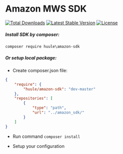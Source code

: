 # Amazon MWS SDK

<a href="https://packagist.org/packages/huule/amazon-mws-sdk"><img src="https://poser.pugx.org/huule/amazon-mws-sdk/d/total.svg" alt="Total Downloads"></a>
<a href="https://packagist.org/packages/huule/amazon-mws-sdk"><img src="https://poser.pugx.org/huule/amazon-mws-sdk/v/stable.svg" alt="Latest Stable Version"></a>
<a href="https://packagist.org/packages/huule/amazon-mws-sdk"><img src="https://poser.pugx.org/huule/amazon-mws-sdk/license.svg" alt="License"></a>

##### Install SDK by composer:

<code>composer require huule\\amazon-sdk</code>

##### Or setup local package:

- Create composer.json file:

```json
{
    "require": {
        "huule/amazon-sdk": "dev-master"
    },
    "repositories": [
        {
            "type": "path",
            "url": "../amazon_sdk/"
        }
    ]
}
```

- Run command ```composer install```

- Setup your configuration
